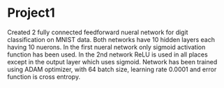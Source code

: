 # Project1
Created 2 fully connected feedforward nueral network for digit classification on MNIST data. 
Both networks have 10 hidden layers each having 10 nuerons.
In the first nueral network only sigmoid activation function has been used.
In the 2nd network ReLU is used in all places except in the output layer which uses sigmoid.
Network has been trained using ADAM optimizer, with 64 batch size, learning rate 0.0001 and error function is cross entropy.
